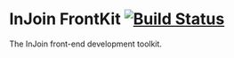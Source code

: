 # InJoin FrontKit [![Build Status](https://travis-ci.org/injoin/frontkit.png?branch=master)](https://travis-ci.org/injoin/frontkit)
The InJoin front-end development toolkit.
